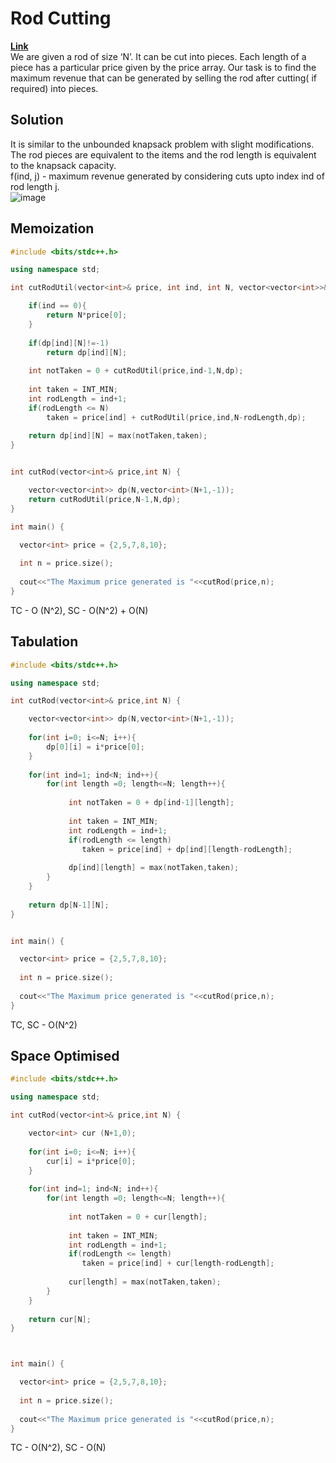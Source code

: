 # Rod Cutting  
**[Link](https://takeuforward.org/data-structure/rod-cutting-problem-dp-24/)**  
We are given a rod of size ‘N’. It can be cut into pieces. Each length of a piece has a particular price given by the price array.
Our task is to find the maximum revenue that can be generated by selling the rod after cutting( if required) into pieces.  

## Solution  
It is similar to the unbounded knapsack problem with slight modifications.  
The rod pieces are equivalent to the items and the rod length is equivalent to the knapsack capacity.  
f(ind, j) - maximum revenue generated by considering cuts upto index ind of rod length j.  
![image](https://user-images.githubusercontent.com/56584349/177977960-5bb00e58-6a1e-4c03-b1ec-0d66b34a40cc.png)  

## Memoization  
```cpp
#include <bits/stdc++.h>

using namespace std;

int cutRodUtil(vector<int>& price, int ind, int N, vector<vector<int>>& dp){

    if(ind == 0){
        return N*price[0];
    }
    
    if(dp[ind][N]!=-1)
        return dp[ind][N];
        
    int notTaken = 0 + cutRodUtil(price,ind-1,N,dp);
    
    int taken = INT_MIN;
    int rodLength = ind+1;
    if(rodLength <= N)
        taken = price[ind] + cutRodUtil(price,ind,N-rodLength,dp);
        
    return dp[ind][N] = max(notTaken,taken);
}


int cutRod(vector<int>& price,int N) {

    vector<vector<int>> dp(N,vector<int>(N+1,-1));
    return cutRodUtil(price,N-1,N,dp);
}

int main() {

  vector<int> price = {2,5,7,8,10};
  
  int n = price.size();
                                 
  cout<<"The Maximum price generated is "<<cutRod(price,n);
}
```
TC - O (N^2), SC - O(N^2) + O(N)  

## Tabulation  
```cpp
#include <bits/stdc++.h>

using namespace std;

int cutRod(vector<int>& price,int N) {

    vector<vector<int>> dp(N,vector<int>(N+1,-1));
    
    for(int i=0; i<=N; i++){
        dp[0][i] = i*price[0];
    }
    
    for(int ind=1; ind<N; ind++){
        for(int length =0; length<=N; length++){
        
             int notTaken = 0 + dp[ind-1][length];
    
             int taken = INT_MIN;
             int rodLength = ind+1;
             if(rodLength <= length)
                taken = price[ind] + dp[ind][length-rodLength];
        
             dp[ind][length] = max(notTaken,taken);   
        }
    }
    
    return dp[N-1][N];
}


int main() {

  vector<int> price = {2,5,7,8,10};
  
  int n = price.size();
                                 
  cout<<"The Maximum price generated is "<<cutRod(price,n);
}
```
TC, SC - O(N^2)  

## Space Optimised  
```cpp
#include <bits/stdc++.h>

using namespace std;

int cutRod(vector<int>& price,int N) {

    vector<int> cur (N+1,0);
    
    for(int i=0; i<=N; i++){
        cur[i] = i*price[0];
    }
    
    for(int ind=1; ind<N; ind++){
        for(int length =0; length<=N; length++){
        
             int notTaken = 0 + cur[length];
    
             int taken = INT_MIN;
             int rodLength = ind+1;
             if(rodLength <= length)
                taken = price[ind] + cur[length-rodLength];
        
             cur[length] = max(notTaken,taken);   
        }
    }
    
    return cur[N];
}



int main() {

  vector<int> price = {2,5,7,8,10};
  
  int n = price.size();
                                 
  cout<<"The Maximum price generated is "<<cutRod(price,n);
}
```
TC - O(N^2), SC - O(N)  
